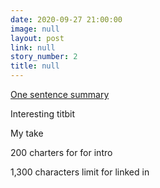 ```yaml
---
date: 2020-09-27 21:00:00
image: null
layout: post
link: null
story_number: 2
title: null
---
```


[One sentence summary](www.example.com)

Interesting titbit

My take

200 charters for for intro

1,300 characters limit for linked in